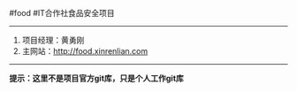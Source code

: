 #food
#IT合作社食品安全项目

---

1. 项目经理：黄勇刚
1. 主网站：http://food.xinrenlian.com

---



**提示：这里不是项目官方git库，只是个人工作git库**  